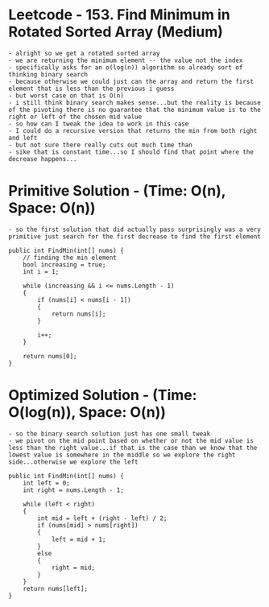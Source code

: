 # Leetcode - 153. Find Minimum in Rotated Sorted Array (Medium)

    - alright so we get a rotated sorted array
    - we are returning the minimum element -- the value not the index
    - specifically asks for an o(log(n)) algorithm so already sort of thinking binary search
    - because otherwise we could just can the array and return the first element that is less than the previous i guess
    - but worst case on that is O(n)
    - i still think binary search makes sense...but the reality is because of the pivoting there is no guarantee that the minimum value is to the right or left of the chosen mid value
    - so how can I tweak the idea to work in this case
    - I could do a recursive version that returns the min from both right and left
    - but not sure there really cuts out much time than
    - sike that is constant time...so I should find that point where the decrease happens...

# Primitive Solution - (Time: O(n), Space: O(n))

    - so the first solution that did actually pass surprisingly was a very primitive just search for the first decrease to find the first element

    public int FindMin(int[] nums) {
        // finding the min element
        bool increasing = true;
        int i = 1;

        while (increasing && i <= nums.Length - 1)
        {
            if (nums[i] < nums[i - 1])
            {
                return nums[i];
            }

            i++;
        }

        return nums[0];
    }


# Optimized Solution - (Time: O(log(n)), Space: O(n))

    - so the binary search solution just has one small tweak
    - we pivot on the mid point based on whether or not the mid value is less than the right value...if that is the case than we know that the lowest value is somewhere in the middle so we explore the right side...otherwise we explore the left

    public int FindMin(int[] nums) {
        int left = 0;
        int right = nums.Length - 1;

        while (left < right)
        {
            int mid = left + (right - left) / 2;
            if (nums[mid] > nums[right])
            {
                left = mid + 1;
            }
            else
            {
                right = mid;
            }
        }
        return nums[left];
    }
